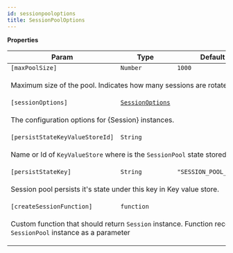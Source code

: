 ```yaml
---
id: sessionpooloptions
title: SessionPoolOptions
---
```


<a name="SessionPoolOptions"></a>

**Properties**

<table>
<thead>
<tr>
<th>Param</th><th>Type</th><th>Default</th>
</tr>
</thead>
<tbody>
<tr>
<td><code>[maxPoolSize]</code></td><td><code>Number</code></td><td><code>1000</code></td>
</tr>
<tr>
<td colspan="3"><p>Maximum size of the pool.
Indicates how many sessions are rotated.</p>
</td></tr><tr>
<td><code>[sessionOptions]</code></td><td><code><a href="../typedefs/sessionoptions">SessionOptions</a></code></td><td></td>
</tr>
<tr>
<td colspan="3"><p>The configuration options for {Session} instances.</p>
</td></tr><tr>
<td><code>[persistStateKeyValueStoreId]</code></td><td><code>String</code></td><td></td>
</tr>
<tr>
<td colspan="3"><p>Name or Id of <code>KeyValueStore</code> where is the <code>SessionPool</code> state stored.</p>
</td></tr><tr>
<td><code>[persistStateKey]</code></td><td><code>String</code></td><td><code>&quot;SESSION_POOL_STATE&quot;</code></td>
</tr>
<tr>
<td colspan="3"><p>Session pool persists it&#39;s state under this key in Key value store.</p>
</td></tr><tr>
<td><code>[createSessionFunction]</code></td><td><code>function</code></td><td></td>
</tr>
<tr>
<td colspan="3"><p>Custom function that should return <code>Session</code> instance.
Function receives <code>SessionPool</code> instance as a parameter</p>
</td></tr></tbody>
</table>
